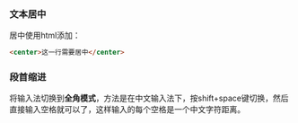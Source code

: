### 文本居中

居中使用html添加：
　

```html
<center>这一行需要居中</center>
```

### 段首缩进

将输入法切换到**全角模式**，方法是在中文输入法下，按shift+space键切换，然后直接输入空格就可以了，这样输入的每个空格是一个中文字符距离。

